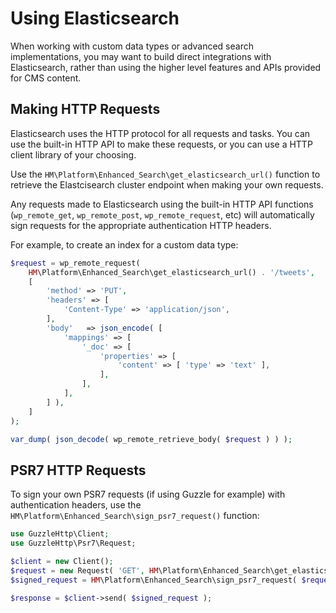 # Using Elasticsearch

When working with custom data types or advanced search implementations, you may want to build direct integrations with Elasticsearch, rather than using the higher level features and APIs provided for CMS content.

## Making HTTP Requests

Elasticsearch uses the HTTP protocol for all requests and tasks. You can use the built-in HTTP API to make these requests, or you can use a HTTP client library of your choosing.

Use the `HM\Platform\Enhanced_Search\get_elasticsearch_url()` function to retrieve the Elastcisearch cluster endpoint when making your own requests.

Any requests made to Elasticsearch using the built-in HTTP API functions (`wp_remote_get`, `wp_remote_post`, `wp_remote_request`, etc) will automatically sign requests for the appropriate authentication HTTP headers.

For example, to create an index for a custom data type:

```php
$request = wp_remote_request(
	HM\Platform\Enhanced_Search\get_elasticsearch_url() . '/tweets',
	[
		'method' => 'PUT',
		'headers' => [
			'Content-Type' => 'application/json',
		],
		'body'   => json_encode( [
			'mappings' => [
				'_doc' => [
					'properties' => [
						'content' => [ 'type' => 'text' ],
					],
				],
			],
		] ),
	]
);

var_dump( json_decode( wp_remote_retrieve_body( $request ) ) );
```

## PSR7 HTTP Requests

To sign your own PSR7 requests (if using Guzzle for example) with authentication headers, use the `HM\Platform\Enhanced_Search\sign_psr7_request()` function:

```php
use GuzzleHttp\Client;
use GuzzleHttp\Psr7\Request;

$client = new Client();
$request = new Request( 'GET', HM\Platform\Enhanced_Search\get_elasticsearch_url() . '/_cluster/health' );
$signed_request = HM\Platform\Enhanced_Search\sign_psr7_request( $request );

$response = $client->send( $signed_request );
```
